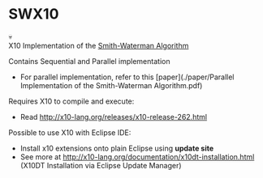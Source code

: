 # SWX10

:skull:  
X10 Implementation of the [Smith-Waterman Algorithm](https://en.wikipedia.org/wiki/Smith%E2%80%93Waterman_algorithm)

Contains Sequential and Parallel implementation
 - For parallel implementation, refer to this [paper](./paper/Parallel Implementation of the Smith-Waterman Algorithm.pdf)
 
Requires X10 to compile and execute:
- Read http://x10-lang.org/releases/x10-release-262.html

Possible to use X10 with Eclipse IDE:
- Install x10 extensions onto plain Eclipse using **update site**
- See more at http://x10-lang.org/documentation/x10dt-installation.html (X10DT Installation via Eclipse Update Manager)
